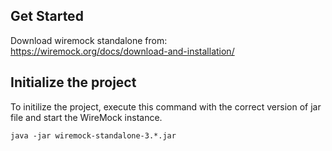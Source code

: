 ## Get Started
Download wiremock standalone from: https://wiremock.org/docs/download-and-installation/

## Initialize the project
To initilize the project, execute this command with the correct version of jar file and start the WireMock instance.
```shell
java -jar wiremock-standalone-3.*.jar
```